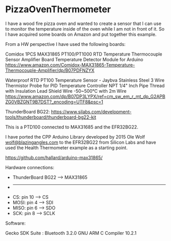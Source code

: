 # PizzaOvenThermometer

I have a wood fire pizza oven and wanted to create a sensor that I can use to monitor the temperature inside of the oven while I am not in front of it. So I have acquired some boards on Amazon and put together this example.

From a HW perspective I have used the following boards:

Comidox 1PCS MAX31865 PT100/PT1000 RTD Temperature Thermocouple Sensor Amplifier Board Temperature Detector Module for Arduino
https://www.amazon.com/Comidox-MAX31865-Temperature-Thermocouple-Amplifier/dp/B07PDFNZYX

Waterproof RTD PT100 Temperature Sensor - Jaybva Stainless Steel 3 Wire Thermistor Probe for PID Temperature Controller NPT 1/4" Inch Pipe Thread with Insulation Lead Shield Wire -50~500℃ with 2m Wire
 https://www.amazon.com/dp/B07DP3LYPX/ref=cm_sw_em_r_mt_dp_G2APBZG0VBZGNT9B7DST?_encoding=UTF8&psc=1

ThunderBoard BG22:
https://www.silabs.com/development-tools/thunderboard/thunderboard-bg22-kit

This is a PTD100 connected to MAX31685 and the EFR32BG22.

I have ported the CPP Arduino Library developed by 2015 Ole Wolf <wolf@blazingangles.com> to the EFR32BG22 from Silicon Labs and have used the Health Thermometer example as a starting point.

https://github.com/hallard/arduino-max31865/

Hardware connections:

*    ThunderBoard BG22     -->  MAX31865
*    ------------------------------------
*    CS: pin 10            -->  CS
*    MOSI: pin 4           -->  SDI
*    MISO: pin 6           -->  SDO
*    SCK: pin 8            -->  SCLK



Software:

Gecko SDK Suite : Bluetooth 3.2.0
GNU ARM C Compiler 10.2.1
